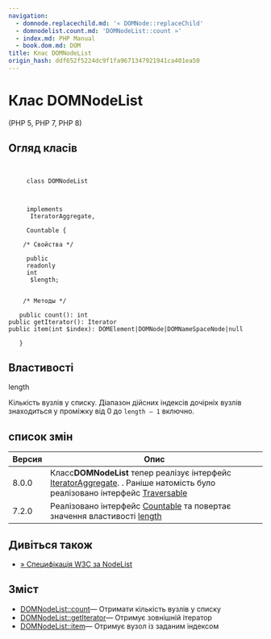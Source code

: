 ```yaml
---
navigation:
  - domnode.replacechild.md: '« DOMNode::replaceChild'
  - domnodelist.count.md: 'DOMNodeList::count »'
  - index.md: PHP Manual
  - book.dom.md: DOM
title: Клас DOMNodeList
origin_hash: ddf652f5224dc9f1fa9671347921941ca401ea50
---
```

# Клас DOMNodeList

(PHP 5, PHP 7, PHP 8)

## Огляд класів

```classsynopsis

    
     class DOMNodeList
    

    
     implements
      IteratorAggregate,

     Countable {

    /* Свойства */
    
     public
     readonly
     int
      $length;


    /* Методы */
    
   public count(): int
public getIterator(): Iterator
public item(int $index): DOMElement|DOMNode|DOMNameSpaceNode|null

   }
```

## Властивості

length

Кількість вузлів у списку. Діапазон дійсних індексів дочірніх вузлів знаходиться у проміжку від 0 до `length — 1` включно.

## список змін

| Версия | Опис |
| --- | --- |
| 8.0.0 | Класс**DOMNodeList** тепер реалізує інтерфейс [IteratorAggregate](class.iteratoraggregate.md). . Раніше натомість було реалізовано інтерфейс [Traversable](class.traversable.md) |
| 7.2.0 | Реалізовано інтерфейс [Countable](class.countable.md) та повертає значення властивості [length](class.domnodelist.md#domnodelist.props.length) |

## Дивіться також

-   [» Специфікація W3C за NodeList](http://www.w3.org/TR/2003/WD-DOM-Level-3-Core-20030226/DOM3-Core.md#core-ID-536297177)

## Зміст

-   [DOMNodeList::count](domnodelist.count.md)— Отримати кількість вузлів у списку
-   [DOMNodeList::getIterator](domnodelist.getiterator.md)— Отримує зовнішній ітератор
-   [DOMNodeList::item](domnodelist.item.md)— Отримує вузол із заданим індексом
